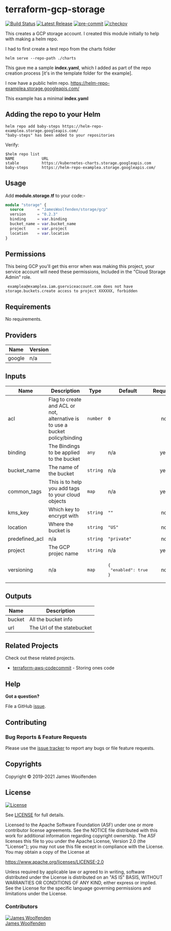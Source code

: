 # terraform-gcp-storage

[![Build Status](https://github.com/JamesWoolfenden/terraform-gcp-storage/workflows/Verify%20and%20Bump/badge.svg?branch=master)](https://github.com/JamesWoolfenden/terraform-gcp-storage)
[![Latest Release](https://img.shields.io/github/release/JamesWoolfenden/terraform-gcp-storage.svg)](https://github.com/JamesWoolfenden/terraform-gcp-storage/releases/latest)
[![pre-commit](https://img.shields.io/badge/pre--commit-enabled-brightgreen?logo=pre-commit&logoColor=white)](https://github.com/pre-commit/pre-commit)
[![checkov](https://img.shields.io/badge/checkov-verified-brightgreen)](https://www.checkov.io/)

This creates a GCP storage account.
I created this module initially to help with making a helm repo.

I had to first create a test repo from the charts folder

```cli
helm serve --repo-path ./charts
```

This gave me a sample **index.yaml**, which I added as part of the repo creation process [it's in the template folder for the example].

I now have a public helm repo.
https://helm-repo-examplea.storage.googleapis.com/

This example has a minimal **index.yaml**

## Adding the repo to your Helm

```cli
helm repo add baby-steps https://helm-repo-examplea.storage.googleapis.com/
"baby-steps" has been added to your repositories
```

Verify:

```cli
$helm repo list
NAME            URL
stable          https://kubernetes-charts.storage.googleapis.com
baby-steps      https://helm-repo-examplea.storage.googleapis.com/
```

## Usage

Add **module.storage.tf** to your code:-

```terraform
module "storage" {
  source      = "JamesWoolfenden/storage/gcp"
  version     = "0.2.3"
  binding     = var.binding
  bucket_name = var.bucket_name
  project     = var.project
  location    = var.location
}
```

## Permissions

This being GCP you'll get this error when was making this project, your service account will need these permissions, Included in the "Cloud Storage Admin" role.

```error
 examplea@examplea.iam.gserviceaccount.com does not have storage.buckets.create access to project XXXXXX, forbidden
```

<!-- BEGINNING OF PRE-COMMIT-TERRAFORM DOCS HOOK -->
## Requirements

No requirements.

## Providers

| Name | Version |
|------|---------|
| google | n/a |

## Inputs

| Name | Description | Type | Default | Required |
|------|-------------|------|---------|:--------:|
| acl | Flag to create and ACL or not, alternative is to use a bucket policy/binding | `number` | `0` | no |
| binding | The Bindings to be applied to the bucket | `any` | n/a | yes |
| bucket\_name | The name of the bucket | `string` | n/a | yes |
| common\_tags | This is to help you add tags to your cloud objects | `map` | n/a | yes |
| kms\_key | Which key to encrypt with | `string` | `""` | no |
| location | Where the bucket is | `string` | `"US"` | no |
| predefined\_acl | n/a | `string` | `"private"` | no |
| project | The GCP projec name | `string` | n/a | yes |
| versioning | n/a | `map` | <pre>{<br>  "enabled": true<br>}</pre> | no |

## Outputs

| Name | Description |
|------|-------------|
| bucket | All the bucket info |
| url | The Url of the statebucket |

<!-- END OF PRE-COMMIT-TERRAFORM DOCS HOOK -->

## Related Projects

Check out these related projects.

- [terraform-aws-codecommit](https://github.com/jameswoolfenden/terraform-aws-codebuild) - Storing ones code

## Help

**Got a question?**

File a GitHub [issue](https://github.com/jameswoolfenden/terraform-aws-storage/issues).

## Contributing

### Bug Reports & Feature Requests

Please use the [issue tracker](https://github.com/jameswoolfenden/terraform-aws-storage/issues) to report any bugs or file feature requests.

## Copyrights

Copyright © 2019-2021 James Woolfenden

## License

[![License](https://img.shields.io/badge/License-Apache%202.0-blue.svg)](https://opensource.org/licenses/Apache-2.0)

See [LICENSE](LICENSE) for full details.

Licensed to the Apache Software Foundation (ASF) under one
or more contributor license agreements. See the NOTICE file
distributed with this work for additional information
regarding copyright ownership. The ASF licenses this file
to you under the Apache License, Version 2.0 (the
"License"); you may not use this file except in compliance
with the License. You may obtain a copy of the License at

<https://www.apache.org/licenses/LICENSE-2.0>

Unless required by applicable law or agreed to in writing,
software distributed under the License is distributed on an
"AS IS" BASIS, WITHOUT WARRANTIES OR CONDITIONS OF ANY
KIND, either express or implied. See the License for the
specific language governing permissions and limitations
under the License.

### Contributors

[![James Woolfenden][jameswoolfenden_avatar]][jameswoolfenden_homepage]<br/>[James Woolfenden][jameswoolfenden_homepage]

[jameswoolfenden_homepage]: https://github.com/jameswoolfenden
[jameswoolfenden_avatar]: https://github.com/jameswoolfenden.png?size=150
[github]: https://github.com/jameswoolfenden
[linkedin]: https://www.linkedin.com/in/jameswoolfenden/
[twitter]: https://twitter.com/JimWoolfenden
[share_twitter]: https://twitter.com/intent/tweet/?text=terraform-aws-storage&url=https://github.com/jameswoolfenden/terraform-aws-storage
[share_linkedin]: https://www.linkedin.com/shareArticle?mini=true&title=terraform-aws-storage&url=https://github.com/jameswoolfenden/terraform-aws-storage
[share_reddit]: https://reddit.com/submit/?url=https://github.com/jameswoolfenden/terraform-aws-storage
[share_facebook]: https://facebook.com/sharer/sharer.php?u=https://github.com/jameswoolfenden/terraform-aws-storage
[share_email]: mailto:?subject=terraform-aws-storage&body=https://github.com/jameswoolfenden/terraform-aws-storage
